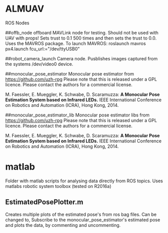 # ALMUAV
ROS Nodes

##offb_node
offboard MAVLink node for testing. Should not be used with UAV with props!
Sets trust to 0.1 500 times and then sets the trust to 0.0.
Uses the MAVROS package.
To launch MAVROS: roslaunch mavros px4.launch fcu_url:="/dev/ttyUSB0"

##robot_camera_launch
Camera node. Pusblishes images captured from the systems /dev/video0 device.

##monocular_pose_estimator
Monocular pose estimator from https://github.com/uzh-rpg
Please note that this is released under a GPL licence. Please contact the authors for a commercial license.

M. Faessler, E. Mueggler, K. Schwabe, D. Scaramuzza: 
**A Monocular Pose Estimation System based on Infrared LEDs.**
IEEE International Conference on Robotics and Automation (ICRA), Hong Kong, 2014.

##monocular_pose_estimator_lib
Monocular pose estimator libs from https://github.com/uzh-rpg
Please note that this is released under a GPL licence. Please contact the authors for a commercial license.

M. Faessler, E. Mueggler, K. Schwabe, D. Scaramuzza: 
**A Monocular Pose Estimation System based on Infrared LEDs.**
IEEE International Conference on Robotics and Automation (ICRA), Hong Kong, 2014.

# matlab
Folder with matlab scripts for analysing data directly from ROS topics.
Uses matlabs robotic system toolbox (tested on R2016a)
## EstimatedPosePlotter.m
Creates multiple plots of the estimated pose's from ros bag files.
Can be changed to, Subscribe to the monocular_pose_estimator's estimated pose and plots the data, by commenting and uncommenting.
